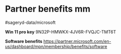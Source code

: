 # Partner benefits mm

#sageryd-data/microsoft


**Win 11 pro key**
9N32P-HMWKX-4JV6R-FVQJC-TMT6T

**Software benefits**
https://partner.microsoft.com/en-us/dashboard/mpn/membership/benefits/software